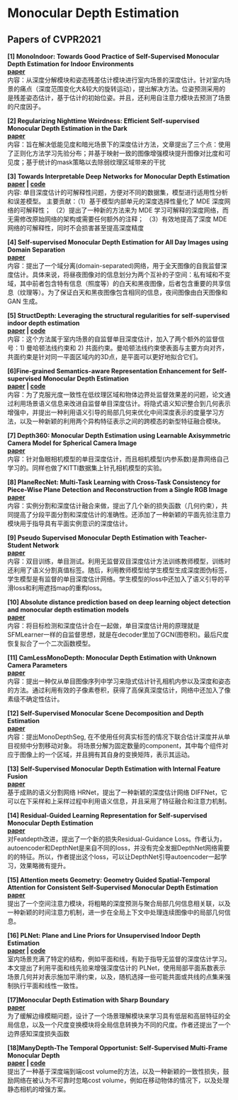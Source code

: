 # Monocular Depth Estimation

## Papers of CVPR2021  

**[1] MonoIndoor: Towards Good Practice of Self-Supervised Monocular Depth Estimation for Indoor Environments**  
**[paper](https://arxiv.org/abs/2107.12429)**  
内容：从深度分解模块和姿态残差估计模块进行室内场景的深度估计。针对室内场景的痛点（深度范围变化大&较大的旋转运动），提出解决方法。位姿预测采用的是残差姿态估计，基于估计的初始位姿。并且，还利用自注意力模块去预测了场景的尺度因子。

**[2] Regularizing Nighttime Weirdness: Efficient Self-supervised Monocular Depth Estimation in the Dark**  
**[paper](https://arxiv.org/abs/2108.03830)**  
内容：旨在解决低能见度和暗光场景下的深度估计方法，文章提出了三个点：使用了正则化方法学习先验分布；并基于映射一致的图像增强模块提升图像对比度和可见度；基于统计的mask策略以去除弱纹理区域带来的干扰

**[3] Towards Interpretable Deep Networks for Monocular Depth Estimation**  
**[paper](https://arxiv.org/abs/2108.05312) | [code](https://github.com/youzunzhi/InterpretableMDE)**  
内容: 单目深度估计的可解释性问题，方便对不同的数据集，模型进行适用性分析和误差模型。
主要贡献：（1）基于模型内部单元的深度选择性量化了 MDE 深度网络的可解释性； （2）提出了一种新的方法来为 MDE 学习可解释的深度网络，而无需修改原始网络的架构或需要任何额外的注释； （3）有效地提高了深度 MDE 网络的可解释性，同时不会损害甚至提高深度精度

**[4] Self-supervised Monocular Depth Estimation for All Day Images using Domain Separation**  
**[paper](https://arxiv.org/abs/2108.07628)**   
内容：提出了一个域分离(domain-separated)网络，用于全天图像的自我监督深度估计。具体来说，将昼夜图像对的信息划分为两个互补的子空间：私有域和不变域，其中前者包含特有信息（照度等）的白天和黑夜图像，后者包含重要的共享信息（纹理等）。为了保证白天和黑夜图像包含相同的信息，夜间图像由白天图像和GAN 生成。

**[5] StructDepth: Leveraging the structural regularities for self-supervised indoor depth estimation**  
**[paper](https://arxiv.org/abs/2108.08574) | [code](https://github.com/SJTU-ViSYS/StructDepth)**  
内容：这个方法属于室内场景的自监督单目深度估计，加入了两个额外的监督信号：1) 曼哈顿法线约束和 2) 共面约束。曼哈顿法线约束使表面与主要方向对齐，共面约束是针对同一平面区域内的3D点，是平面可以更好地拟合它们。 

**[6]Fine-grained Semantics-aware Representation Enhancement for Self-supervised Monocular Depth Estimation**  
**[paper](https://arxiv.org/abs/2108.08829) | [code](https://github.com/hyBlue/FSRE-Depth)**  
内容：为了克服光度一致性在低纹理区域和物体边界处监督效果差的问题，论文通过利用场景语义信息来改进自监督单目深度估计。将隐式语义知识整合到几何表示增强中，并提出一种利用语义引导的局部几何来优化中间深度表示的度量学习方法，以及一种新颖的利用两个异构特征表示之间的跨模态的新型特征融合模块。

**[7] Depth360: Monocular Depth Estimation using Learnable Axisymmetric Camera Model for Spherical Camera Image**  
**[paper](https://arxiv.org/pdf/2110.10415.pdf)**  
内容：针对鱼眼相机模型的单目深度估计，而且相机模型(内参系数)是靠网络自己学习的。同样也做了KITTI数据集上针孔相机模型的实验。

**[8] PlaneRecNet: Multi-Task Learning with Cross-Task Consistency for Piece-Wise Plane Detection and Reconstruction from a Single RGB Image**  
**[paper](https://arxiv.org/pdf/2110.11219.pdf)**  
内容：实例分割和深度估计融合来做，提出了几个新的损失函数（几何约束），共同提高了分段平面分割和深度估计的准确性。还添加了一种新颖的平面先验注意力模块用于指导具有平面实例意识的深度估计。

**[9] Pseudo Supervised Monocular Depth Estimation with Teacher-Student Network**  
**[paper](https://arxiv.org/pdf/2110.11545.pdf)**  
内容：双目训练，单目测试。利用无监督双目深度估计方法训练教师模型，训练时还利用了语义分割真值标签。随后，利用教师模型给学生模型生成深度图伪标签，学生模型是有监督的单目深度估计网络。学生模型的loss中还加入了语义引导的平滑loss和利用遮挡map的重构loss。

**[10] Absolute distance prediction based on deep learning object detection and monocular depth estimation models**  
**[paper](https://arxiv.org/ftp/arxiv/papers/2111/2111.01715.pdf)**  
内容：将目标检测和深度估计合在一起做，单目深度估计用的原理就是SFMLearner一样的自监督思想，就是在decoder里加了GCN(图卷积)。最后尺度恢复拟合了一个二次函数模型。

**[11] CamLessMonoDepth: Monocular Depth Estimation with Unknown Camera Parameters**  
**[paper](https://arxiv.org/pdf/2110.14347.pdf)**  
内容：提出一种仅从单目图像序列中学习来隐式估计针孔相机内参以及深度和姿态的方法。通过利用有效的子像素卷积，获得了高保真深度估计，网络中还加入了像素级不确定性估计。
 
**[12] Self-Supervised Monocular Scene Decomposition and Depth Estimation**  
**[paper](https://arxiv.org/pdf/2110.11275.pdf)**   
内容：提出MonoDepthSeg, 在不使用任何真实标签的情况下联合估计深度并从单目视频中分割移动对象。 将场景分解为固定数量的component，其中每个组件对应于图像上的一个区域，并且拥有其自身的变换矩阵，表示其运动。

**[13] Self-Supervised Monocular Depth Estimation with Internal Feature Fusion**  
**[paper](https://arxiv.org/pdf/2110.09482.pdf)**   
基于成熟的语义分割网络 HRNet，提出了一种新颖的深度估计网络 DIFFNet，它可以在下采样和上采样过程中利用语义信息，并且采用了特征融合和注意力机制。

**[14] Residual-Guided Learning Representation for Self-supervised Monocular Depth Estimation**  
**[paper](https://arxiv.org/pdf/2111.04310.pdf)**   
对Featdepth改进，提出了一个新的损失Residual-Guidance Loss。作者认为，autoencoder和DepthNet是来自不同的loss，并没有完全发掘DepthNet网络需要的的特征。所以，作者提出这个loss，可以让DepthNet引导autoencoder一起学习，效果略微有提升。

**[15] Attention meets Geometry: Geometry Guided Spatial-Temporal Attention for Consistent Self-Supervised Monocular Depth Estimation**  
**[paper](https://arxiv.org/pdf/2110.08192.pdf)**    
提出了一个空间注意力模块，将粗略的深度预测与聚合局部几何信息相关联，以及一种新颖的时间注意力机制，进一步在全局上下文中处理连续图像中的局部几何信息。

**[16] PLNet: Plane and Line Priors for Unsupervised Indoor Depth Estimation**  
**[paper](https://arxiv.org/pdf/2110.05839.pdf) | [code](https://github.com/HalleyJiang/PLNet)**   
室内场景充满了特定的结构，例如平面和线，有助于指导无监督的深度估计学习。本文提出了利用平面和线先验来增强深度估计的 PLNet，使用局部平面系数表示场景几何并对表示施加平滑约束，以及，随机选择一些可能共面或共线的点集来强制执行平面和线性一致性。

**[17]Monocular Depth Estimation with Sharp Boundary**  
**[paper](https://arxiv.org/pdf/2110.05885.pdf)**  
为了缓解边缘模糊问题，设计了一个场景理解模块来学习具有低层和高层特征的全局信息，以及一个尺度变换模块将全局信息转换为不同的尺度。作者还提出了一个边界感知深度损失函数

**[18]ManyDepth-The Temporal Opportunist: Self-Supervised Multi-Frame Monocular Depth**  
**[paper](https://arxiv.org/pdf/2104.14540.pdf) | [code](https://github.com/nianticlabs/manydepth)**  
提出了一种基于深度端到端cost volume的方法，以及一种新颖的一致性损失，鼓励网络在被认为不可靠时忽略cost volume，例如在移动物体的情况下，以及处理静态相机的增强方案。




